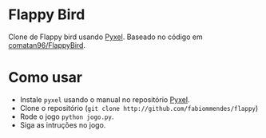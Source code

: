 # Flappy Bird

Clone de Flappy bird usando [Pyxel](https://github.com/kitao/pyxel). Baseado no código em [comatan96/FlappyBird](https://github.com/comatan96/FlappyBird).

# Como usar

* Instale `pyxel` usando o manual no repositório [Pyxel](https://github.com/kitao/pyxel).
* Clone o repositório (`git clone http://github.com/fabiommendes/flappy`)
* Rode o jogo `python jogo.py`.
* Siga as intruções no jogo.
